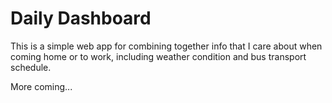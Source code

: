 # Daily Dashboard

This is a simple web app for combining together info that I care about when coming home or to work, including weather condition and bus transport schedule.

More coming...
